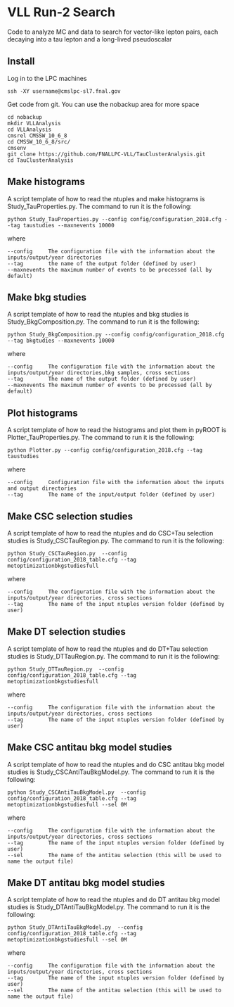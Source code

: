 # VLL Run-2 Search
Code to analyze MC and data to search for vector-like lepton pairs, each decaying into a tau lepton and a long-lived pseudoscalar

## Install

Log in to the LPC machines
```
ssh -XY username@cmslpc-sl7.fnal.gov
```

Get code from git. You can use the nobackup area for more space
````
cd nobackup
mkdir VLLAnalysis
cd VLLAnalysis
cmsrel CMSSW_10_6_8
cd CMSSW_10_6_8/src/
cmsenv
git clone https://github.com/FNALLPC-VLL/TauClusterAnalysis.git
cd TauClusterAnalysis 
````

## Make histograms

A script template of how to read the ntuples and make histograms is Study_TauProperties.py. The command to run it is the following: 
````
python Study_TauProperties.py --config config/configuration_2018.cfg --tag taustudies --maxnevents 10000
````
where 
````
--config     The configuration file with the information about the inputs/output/year directories
--tag        the name of the output folder (defined by user)
--maxnevents the maximum number of events to be processed (all by default)
````

## Make bkg studies
A script template of how to read the ntuples and bkg studies is Study_BkgComposition.py. The command to run it is the following: 
````
python Study_BkgComposition.py --config config/configuration_2018.cfg --tag bkgtudies --maxnevents 10000
````
where 
````
--config     The configuration file with the information about the inputs/output/year directories,bkg samples, cross sections
--tag        The name of the output folder (defined by user)
--maxnevents The maximum number of events to be processed (all by default)
````

## Plot histograms

A script template of how to read the histograms and plot them in pyROOT is Plotter_TauProperties.py. The command to run it is the following: 
````
python Plotter.py --config config/configuration_2018.cfg --tag taustudies
````
where 
````
--config     Configuration file with the information about the inputs and output directories
--tag        The name of the input/output folder (defined by user)
````

## Make CSC selection studies
A script template of how to read the ntuples and do CSC+Tau selection studies is Study_CSCTauRegion.py. The command to run it is the following:
````
python Study_CSCTauRegion.py  --config config/configuration_2018_table.cfg --tag metoptimizationbkgstudiesfull
````
where
````
--config     The configuration file with the information about the inputs/output/year directories, cross sections
--tag        The name of the input ntuples version folder (defined by user)
````

## Make DT selection studies
A script template of how to read the ntuples and do DT+Tau selection studies is Study_DTTauRegion.py. The command to run it is the following:
````
python Study_DTTauRegion.py  --config config/configuration_2018_table.cfg --tag metoptimizationbkgstudiesfull
````
where
````
--config     The configuration file with the information about the inputs/output/year directories, cross sections
--tag        The name of the input ntuples version folder (defined by user)
````

## Make CSC antitau bkg model studies
A script template of how to read the ntuples and do CSC antitau bkg model studies is Study_CSCAntiTauBkgModel.py. The command to run it is the following:
````
python Study_CSCAntiTauBkgModel.py  --config config/configuration_2018_table.cfg --tag metoptimizationbkgstudiesfull --sel 0M
````
where
````
--config     The configuration file with the information about the inputs/output/year directories, cross sections
--tag        The name of the input ntuples version folder (defined by user)
--sel        The name of the antitau selection (this will be used to name the output file)
````

## Make DT antitau bkg model studies
A script template of how to read the ntuples and do DT antitau bkg model studies is Study_DTAntiTauBkgModel.py. The command to run it is the following:
````
python Study_DTAntiTauBkgModel.py  --config config/configuration_2018_table.cfg --tag metoptimizationbkgstudiesfull --sel 0M
````
where
````
--config     The configuration file with the information about the inputs/output/year directories, cross sections
--tag        The name of the input ntuples version folder (defined by user)
--sel        The name of the antitau selection (this will be used to name the output file)
````

